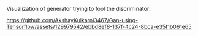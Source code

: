Visualization of generator trying to fool the discriminator:


https://github.com/AkshayKulkarni3467/Gan-using-Tensorflow/assets/129979542/ebbd8ef8-137f-4c24-8bca-e35f1b061e65

